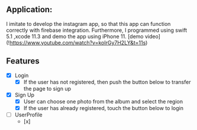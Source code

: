 ## Application: 

I imitate to develop the instagram app,  so that this app can function correctly with firebase integration. Furthermore, I programmed using swift 5.1 ,xcode 11.3 and demo the app using iPhone 11.
[demo video] (!https://www.youtube.com/watch?v=koIrGy7H2LY&t=11s)

## Features
- [x] Login
     - [x] If the user has not registered, then push the button below to transfer the page to sign up
- [x] Sign Up
     - [x] User can choose one photo from the album and select the region
     - [x] If the user has already registered, touch the button below to login
- [ ] UserProfile
    - [x] 
